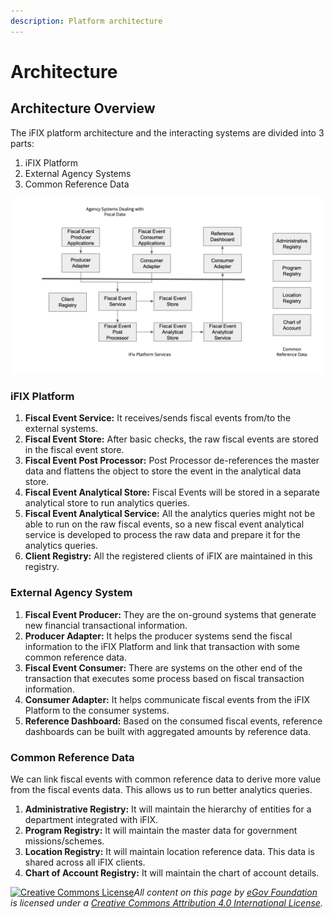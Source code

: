 ```yaml
---
description: Platform architecture
---
```


# Architecture

## Architecture Overview

The iFIX platform architecture and the interacting systems are divided into 3 parts:

1. iFIX Platform
2. External Agency Systems
3. Common Reference Data

![](<../../.gitbook/assets/image (82).png>)

### iFIX Platform

1. **Fiscal Event Service:** It receives/sends fiscal events from/to the external systems.&#x20;
2. **Fiscal Event Store:** After basic checks, the raw fiscal events are stored in the fiscal event store.&#x20;
3. **Fiscal Event Post Processor:** Post Processor de-references the master data and flattens the object to store the event in the analytical data store.&#x20;
4. **Fiscal Event Analytical Store:** Fiscal Events will be stored in a separate analytical store to run analytics queries.&#x20;
5. **Fiscal Event Analytical Service:** All the analytics queries might not be able to run on the raw fiscal events, so a new fiscal event analytical service is developed to process the raw data and prepare it for the analytics queries.&#x20;
6. **Client Registry:** All the registered clients of iFIX are maintained in this registry.&#x20;

### External Agency System

1. **Fiscal Event Producer:** They are the on-ground systems that generate new financial transactional information.&#x20;
2. **Producer Adapter:** It helps the producer systems send the fiscal information to the iFIX Platform and link that transaction with some common reference data.&#x20;
3. **Fiscal Event Consumer:** There are systems on the other end of the transaction that executes some process based on fiscal transaction information.&#x20;
4. **Consumer Adapter:** It helps communicate fiscal events from the iFIX Platform to the consumer systems.&#x20;
5. **Reference Dashboard:** Based on the consumed fiscal events, reference dashboards can be built with aggregated amounts by reference data.&#x20;

### Common Reference Data

We can link fiscal events with common reference data to derive more value from the fiscal events data. This allows us to run better analytics queries.&#x20;

1. **Administrative Registry:** It will maintain the hierarchy of entities for a department integrated with iFIX. &#x20;
2. **Program Registry:** It will maintain the master data for government missions/schemes.&#x20;
3. **Location Registry:** It will maintain location reference data. This data is shared across all iFIX clients.&#x20;
4. **Chart of Account Registry:** It will maintain the chart of account details.&#x20;



[![Creative Commons License](https://i.creativecommons.org/l/by/4.0/80x15.png)_​_](http://creativecommons.org/licenses/by/4.0/)_All content on this page by_ [_eGov Foundation_](https://egov.org.in/) _is licensed under a_ [_Creative Commons Attribution 4.0 International License_](http://creativecommons.org/licenses/by/4.0/)_._


